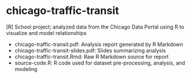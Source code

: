 # chicago-traffic-transit
[R] School project; analyzed data from the Chicago Data Portal using R to visualize and model relationships

- chicago-traffic-transit.pdf: Analysis report generated by R Markdown
- chicago-traffic-transit-slides.pdf: Slides summarizing analysis
- chicago-traffic-transit.Rmd: Raw R Markdown source for report
- source-code.R: R code used for dataset pre-processing, analysis, and modeling
